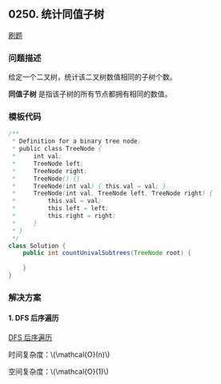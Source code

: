 <script src="https://cdn.bootcss.com/mathjax/2.7.7/MathJax.js?config=TeX-AMS-MML_HTMLorMML"></script>

## 0250. 统计同值子树

[刷题](qu0250/solu/Solution.java)

### 问题描述

给定一个二叉树，统计该二叉树数值相同的子树个数。

**同值子树** 是指该子树的所有节点都拥有相同的数值。

### 模板代码

``` java
/**
 * Definition for a binary tree node.
 * public class TreeNode {
 *     int val;
 *     TreeNode left;
 *     TreeNode right;
 *     TreeNode() {}
 *     TreeNode(int val) { this.val = val; }
 *     TreeNode(int val, TreeNode left, TreeNode right) {
 *         this.val = val;
 *         this.left = left;
 *         this.right = right;
 *     }
 * }
 */
class Solution {
    public int countUnivalSubtrees(TreeNode root) {
        
    }
}
```

### 解决方案

#### 1. DFS 后序遍历

[DFS 后序遍历](qu0250/solu1/Solution.java)

时间复杂度：\\(\mathcal{O}(n)\\)

空间复杂度：\\(\mathcal{O}(1)\\)
